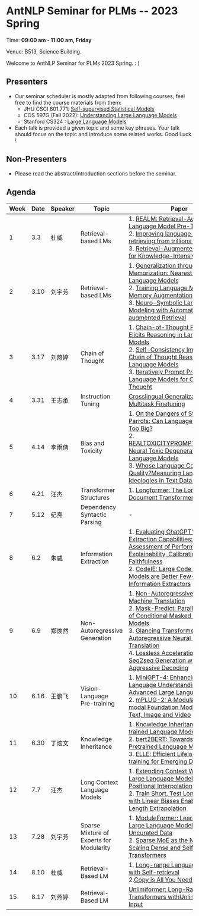 # AntNLP Seminar for PLMs -- 2023 Spring

Time: **09:00 am - 11:00 am, Friday**

Venue: B513, Science Building.

Welcome to AntNLP Seminar for PLMs 2023 Spring. : )

## Presenters
- Our seminar scheduler is mostly adapted from following courses, feel free to find the course materials from them:
    - JHU CSCI 601.771: [Self-supervised Statistical Models](http://self-supervised.cs.jhu.edu/)
    - COS 597G (Fall 2022): [Understanding Large Language Models](https://www.cs.princeton.edu/courses/archive/fall22/cos597G/)
    - Stanford CS324 : [Large Language Models](https://stanford-cs324.github.io/winter2022/lectures/)
- Each talk is provided a given topic and some key phrases. Your talk should focus on the topic and introduce some related works. Good Luck !

## Non-Presenters
- Please read the abstract/introduction sections before the seminar.

## Agenda
Week | Date  | Speaker | Topic     |Paper      |Slides
---- | ----  | ----	   | ---- 	   | ----      | ---- 
1 | 3.3 |  杜威   | Retrieval-based LMs  | 1. [REALM: Retrieval-Augmented Language Model Pre-Training](https://arxiv.org/abs/2002.08909)<br> 2. [Improving language models by retrieving from trillions of tokens](https://arxiv.org/pdf/2112.04426.pdf)<br> 3. [Retrieval-Augmented Generation for Knowledge-Intensive NLP Tasks](https://proceedings.neurips.cc/paper/2020/file/6b493230205f780e1bc26945df7481e5-Paper.pdf) | [Slides](https://github.com/AntNLP/seminar/tree/master/2023Spring_PLM/week1/20230302.pptx)
2 | 3.10 | 刘宇芳    | Retrieval-based LMs | 1. [Generalization through Memorization: Nearest Neighbor Language Models](https://arxiv.org/pdf/1911.00172.pdf)<br> 2. [Training Language Models with Memory Augmentation](https://arxiv.org/pdf/2205.12674.pdf)<br> 3. [Neuro-Symbolic Language Modeling with Automaton-augmented Retrieval](https://proceedings.mlr.press/v162/alon22a/alon22a.pdf) | [Slides](https://github.com/AntNLP/seminar/tree/master/2023Spring_PLM/week2/0310.pdf)
3 | 3.17 | 刘燕婷   |   Chain of Thought  |1. [Chain-of-Thought Prompting Elicits Reasoning in Large Language Models](https://openreview.net/pdf?id=_VjQlMeSB_J) <br> 2. [Self-Consistency Improves Chain of Thought Reasoning in Language Models](https://openreview.net/pdf?id=1PL1NIMMrw)<br>3. [Iteratively Prompt Pre-trained Language Models for Chain of Thought](https://aclanthology.org/2022.emnlp-main.174.pdf)|[Slides](https://github.com/AntNLP/seminar/tree/master/2023Spring_PLM/week3/cot.pptx)
4 | 3.31 | 王志承  | Instruction Tuning | [Crosslingual Generalization through Multitask Finetuning](https://arxiv.org/pdf/2211.01786.pdf) | [Slides](https://github.com/AntNLP/seminar/tree/master/2023Spring_PLM/week4/BLOOMZ.pdf) 
5 | 4.14 | 李雨倩 | Bias and Toxicity | 1. [On the Dangers of Stochastic Parrots: Can Language Models Be Too Big?](https://dl.acm.org/doi/pdf/10.1145/3442188.3445922) <br> 2.    [REALTOXICITYPROMPTS:Evaluating Neural Toxic Degeneration in Language Models](https://aclanthology.org/2020.findings-emnlp.301.pdf) <br> 3. [Whose Language Counts as High Quality?Measuring Language Ideologies in Text Data Selection](https://arxiv.org/pdf/2201.10474.pdf) | [Slides](https://github.com/AntNLP/seminar/tree/master/2023Spring_PLM/week5/bias&toxicity.pptx)
6 | 4.21 | 汪杰 | Transformer Structures | 1. [Longformer: The Long-Document Transformer](https://arxiv.org/pdf/2004.05150) | [Slides](https://github.com/AntNLP/seminar/tree/master/2023Spring_PLM/week6/wj.pdf)
7 | 5.12 | 纪焘 | Dependency Syntactic Parsing |-|-
8 | 6.2 | 朱威 | Information Extraction| 1. [Evaluating ChatGPT's Information Extraction Capabilities: An Assessment of Performance, Explainability, Calibration, and Faithfulness](https://arxiv.org/pdf/2304.11633.pdf) <br> 2. [CodeIE: Large Code Generation Models are Better Few-Shot Information Extractors](https://arxiv.org/pdf/2305.05711.pdf) | [Slides](https://github.com/AntNLP/seminar/tree/master/2023Spring_PLM/week8/week8.pptx)
9 | 6.9 | 郑焕然 | Non-Autoregressive Generation | 1. [Non-Autoregressive Neural Machine Translation](https://openreview.net/forum?id=B1l8BtlCb) <br> 2. [Mask-Predict: Parallel Decoding of Conditional Masked Language Models](https://aclanthology.org/D19-1633.pdf) <br> 3. [Glancing Transformer for Non-Autoregressive Neural Machine Translation](https://doi.org/10.18653/v1/2021.acl-long.155) <br> 4. [Lossless Acceleration for Seq2seq Generation with Aggressive Decoding](https://doi.org/10.48550/arXiv.2205.10350) | [Slides](https://github.com/AntNLP/seminar/tree/master/2023Spring_PLM/week9/week9.pptx)
10 | 6.16 | 王鹏飞 | Vision-Language Pre-training | 1. [MiniGPT-4: Enhancing Vision-Language Understanding with Advanced Large Language Models](https://arxiv.org/pdf/2304.10592.pdf) <br> 2. [mPLUG-2: A Modularized Multi-modal Foundation Model Across Text, Image and Video](https://arxiv.org/pdf/2302.00402.pdf) | [Slides](https://github.com/AntNLP/seminar/tree/master/2023Spring_PLM/week10/20230616-wpf.pptx)
11 | 6.30 | 丁炫文 | Knowledge Inheritance | 1. [Knowledge Inheritance for Pre-trained Language Models](https://aclanthology.org/2022.naacl-main.288.pdf) <br> 2. [bert2BERT: Towards Reusable Pretrained Language Models](https://aclanthology.org/2022.acl-long.151.pdf) <br> 3. [ELLE: Efficient Lifelong Pre-training for Emerging Data](https://aclanthology.org/2022.findings-acl.220.pdf) | [Slides](https://github.com/AntNLP/seminar/tree/master/2023Spring_PLM/week11/Knowledge_Inheritance.pdf)
12 | 7.7 | 汪杰 | Long Context Language Models | 1. [Extending Context Window of Large Language Models via Positional Interpolation](https://arxiv.org/pdf/2306.15595.pdf) <br> 2. [Train Short, Test Long: Attention with Linear Biases Enables Input Length Extrapolation](https://arxiv.org/pdf/2108.12409.pdf) | [Slides](https://github.com/AntNLP/seminar/tree/master/2023Spring_PLM/week12/slides.pdf)
13 | 7.28| 刘宇芳|Sparse Mixture of Experts for Modularity | 1. [ModuleFormer: Learning Modular Large Language Models From Uncurated Data](https://arxiv.org/pdf/2306.04640) <br> 2. [Sparse MoE as the New Dropout: Scaling Dense and Self-Slimmable Transformers](https://openreview.net/pdf?id=w1hwFUb_81) | [Slides](https://github.com/AntNLP/seminar/tree/master/2023Spring_PLM/week13/0728.pdf)
14 | 8.10 | 杜威 | Retrieval-Based LM | 1. [Long-range Language Modeling with Self-retrieval](https://arxiv.org/pdf/2306.13421)<br> 2.[Copy is All You Need](https://openreview.net/pdf?id=CROlOA9Nd8C) | [Slides](https://github.com/AntNLP/seminar/tree/master/2023Spring_PLM/week14/slides.pdf)
15 | 8.17 | 刘燕婷 | Retrieval-Based LM  |[Unlimiformer: Long-Range Transformers withUnlimited Length Input](https://arxiv.org/pdf/2305.01625.pdf) | [Slides](https://github.com/AntNLP/seminar/tree/master/2023Spring_PLM/week15/slides.pptx)
